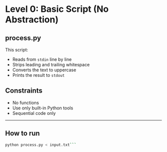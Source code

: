 # Level 0: Basic Script (No Abstraction)

## process.py

This script:

- Reads from `stdin` line by line
- Strips leading and trailing whitespace
- Converts the text to uppercase
- Prints the result to `stdout`

## Constraints
- No functions
- Use only built-in Python tools
- Sequential code only

---

## How to run
```bash
python process.py < input.txt```